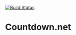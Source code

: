 [![Build Status](https://travis-ci.com/divisiblebyzero-uk/Countdown.net.svg?branch=master)](https://travis-ci.com/divisiblebyzero-uk/Countdown.net.svg)

# Countdown.net

